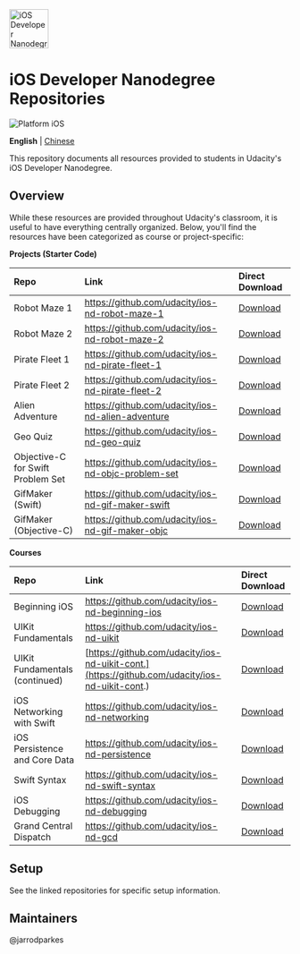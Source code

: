 <img src="https://s3-us-west-1.amazonaws.com/udacity-content/degrees/catalog-images/nd003.png" alt="iOS Developer Nanodegree logo" height="70" >

# iOS Developer Nanodegree Repositories

![Platform iOS](https://img.shields.io/badge/nanodegree-iOS-blue.svg)

**English** | [Chinese](https://github.com/udacity/ios-nd-repos/blob/master/README_CN.md)

This repository documents all resources provided to students in Udacity's iOS Developer Nanodegree.

## Overview

While these resources are provided throughout Udacity's classroom, it is useful to have everything centrally organized. Below, you'll find the resources have been categorized as course or project-specific:

**Projects (Starter Code)**

| Repo  | Link  | Direct Download  |
| :---- |:----- |:---------------- |
| Robot Maze 1 | https://github.com/udacity/ios-nd-robot-maze-1 | [Download](https://github.com/udacity/ios-nd-robot-maze-1/archive/master.zip) |
| Robot Maze 2 | https://github.com/udacity/ios-nd-robot-maze-2 | [Download](https://github.com/udacity/ios-nd-robot-maze-2/archive/master.zip) |
| Pirate Fleet 1 | https://github.com/udacity/ios-nd-pirate-fleet-1 | [Download](https://github.com/udacity/ios-nd-pirate-fleet-1/archive/master.zip) |
| Pirate Fleet 2 | https://github.com/udacity/ios-nd-pirate-fleet-2 | [Download](https://github.com/udacity/ios-nd-pirate-fleet-2/archive/master.zip) |
| Alien Adventure | https://github.com/udacity/ios-nd-alien-adventure | [Download](https://github.com/udacity/ios-nd-alien-adventure/archive/master.zip) |
| Geo Quiz | https://github.com/udacity/ios-nd-geo-quiz | [Download](https://github.com/udacity/ios-nd-geo-quiz/archive/master.zip) |
| Objective-C for Swift Problem Set | https://github.com/udacity/ios-nd-objc-problem-set | [Download](https://github.com/udacity/ios-nd-objc-problem-set/archive/master.zip) |
| GifMaker (Swift) | https://github.com/udacity/ios-nd-gif-maker-swift | [Download](https://github.com/udacity/ios-nd-gif-maker-swift/archive/master.zip) |
| GifMaker (Objective-C) | https://github.com/udacity/ios-nd-gif-maker-objc | [Download](https://github.com/udacity/ios-nd-gif-maker-objc) |

**Courses**

| Repo  | Link  | Direct Download  |
| :---- |:----- |:---------------- |
| Beginning iOS | https://github.com/udacity/ios-nd-beginning-ios | [Download](https://github.com/udacity/ios-nd-beginning-ios/archive/master.zip) |
| UIKit Fundamentals | https://github.com/udacity/ios-nd-uikit | [Download](https://github.com/udacity/ios-nd-uikit/archive/master.zip) |
| UIKit Fundamentals (continued) | [https://github.com/udacity/ios-nd-uikit-cont.](https://github.com/udacity/ios-nd-uikit-cont.) | [Download](https://github.com/udacity/ios-nd-uikit-cont./archive/master.zip) |
| iOS Networking with Swift | https://github.com/udacity/ios-nd-networking | [Download](https://github.com/udacity/ios-nd-networking/archive/master.zip) |
| iOS Persistence and Core Data | https://github.com/udacity/ios-nd-persistence | [Download](https://github.com/udacity/ios-nd-persistence/archive/master.zip) |
| Swift Syntax | https://github.com/udacity/ios-nd-swift-syntax | [Download](https://github.com/udacity/ios-nd-swift-syntax/archive/master.zip) |
| iOS Debugging | https://github.com/udacity/ios-nd-debugging | [Download](https://github.com/udacity/ios-nd-debugging/archive/master.zip) |
| Grand Central Dispatch | https://github.com/udacity/ios-nd-gcd | [Download](https://github.com/udacity/ios-nd-gcd/archive/master.zip) |

## Setup

See the linked repositories for specific setup information.

## Maintainers

@jarrodparkes
